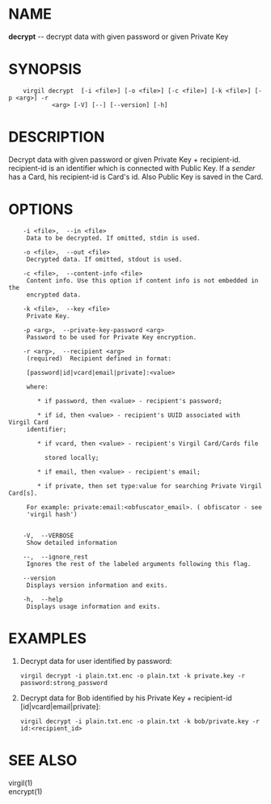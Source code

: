 NAME
====

**decrypt** -- decrypt data with given password or given Private Key

SYNOPSIS
========

        virgil decrypt  [-i <file>] [-o <file>] [-c <file>] [-k <file>] [-p <arg>] -r
                <arg> [-V] [--] [--version] [-h]

DESCRIPTION
===========

Decrypt data with given password or given Private Key + recipient-id.
recipient-id is an identifier which is connected with Public Key. If a
*sender* has a Card, his recipient-id is Card's id. Also Public Key is
saved in the Card.

OPTIONS
=======

        -i <file>,  --in <file>
         Data to be decrypted. If omitted, stdin is used.

        -o <file>,  --out <file>
         Decrypted data. If omitted, stdout is used.

        -c <file>,  --content-info <file>
         Content info. Use this option if content info is not embedded in the
         encrypted data.

        -k <file>,  --key <file>
         Private Key.

        -p <arg>,  --private-key-password <arg>
         Password to be used for Private Key encryption.

        -r <arg>,  --recipient <arg>
         (required)  Recipient defined in format:

         [password|id|vcard|email|private]:<value>

         where:

            * if password, then <value> - recipient's password;

            * if id, then <value> - recipient's UUID associated with Virgil Card
         identifier;

            * if vcard, then <value> - recipient's Virgil Card/Cards file

              stored locally;

            * if email, then <value> - recipient's email;

            * if private, then set type:value for searching Private Virgil Card[s].

         For example: private:email:<obfuscator_email>. ( obfiscator - see
         'virgil hash')


        -V,  --VERBOSE
         Show detailed information

        --,  --ignore_rest
         Ignores the rest of the labeled arguments following this flag.

        --version
         Displays version information and exits.

        -h,  --help
         Displays usage information and exits.

EXAMPLES
========

1.  Decrypt data for user identified by password:

        virgil decrypt -i plain.txt.enc -o plain.txt -k private.key -r password:strong_password

2.  Decrypt data for Bob identified by his Private Key + recipient-id
    \[id|vcard|email|private\]:

        virgil decrypt -i plain.txt.enc -o plain.txt -k bob/private.key -r id:<recipient_id>

SEE ALSO
========

virgil(1)  
encrypt(1)
